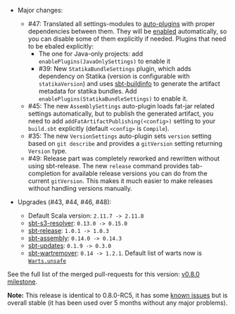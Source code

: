 * Major changes:
  - #47: Translated all settings-modules to [auto-plugins](http://www.scala-sbt.org/0.13/docs/Plugins.html) with proper dependencies between them. They will be [enabled](http://www.scala-sbt.org/0.13/docs/Using-Plugins.html#Enabling+and+disabling+auto+plugins) automatically, so you can disable some of them explicitly if needed. Plugins that need to be ebaled explicitly:
    + The one for Java-only projects: add `enablePlugins(JavaOnlySettings)` to enable it
    + #39: New `StatikaBundleSettings` plugin, which adds dependency on Statika (version is configurable with `statikaVersion`) and uses [sbt-buildinfo](https://github.com/sbt/sbt-buildinfo) to generate the artifact metadata for statika bundles. Add `enablePlugins(StatikaBundleSettings)` to enable it.
  - #45: The new `AssemblySettings` auto-plugin loads fat-jar related settings automatically, but to publish the generated artifact, you need to add `addFatArtifactPublishing(<config>)` setting to your `build.sbt` explicitly (default `<config>` is `Compile`).
  - #35: The new `VersionSettings` auto-plugin sets `version` setting based on `git describe` and provides a `gitVersion` setting returning `Version` type.
  - #49: Release part was completely reworked and rewritten without using sbt-release. The new `release` command provides tab-completion for available release versions you can do from the current `gitVersion`. This makes it much easier to make releases without handling versions manually.


* Upgrades (#43, #44, #46, #48):
  - Default Scala version: `2.11.7 -> 2.11.8`
  - [sbt-s3-resolver](https://github.com/ohnosequences/sbt-s3-resolver): `0.13.0 -> 0.15.0`
  - [sbt-release](https://github.com/sbt/sbt-release): `1.0.1 -> 1.0.3`
  - [sbt-assembly](https://github.com/sbt/sbt-assembly): `0.14.0 -> 0.14.3`
  - [sbt-updates](https://github.com/rtimush/sbt-updates): `0.1.9 -> 0.3.0`
  - [sbt-wartremover](https://github.com/puffnfresh/wartremover): `0.14 -> 1.2.1`. Default list of warts now is [`Warts.unsafe`](https://github.com/puffnfresh/wartremover#unsafe)

See the full list of the merged pull-requests for this version: [v0.8.0 milestone](https://github.com/ohnosequences/nice-sbt-settings/issues?q=milestone%3Av0.8.0).

**Note:** This release is identical to 0.8.0-RC5, it has some [known issues](https://github.com/ohnosequences/nice-sbt-settings/pull/49#issuecomment-277011924) but is overall stable (it has been used over 5 months without any major problems).
